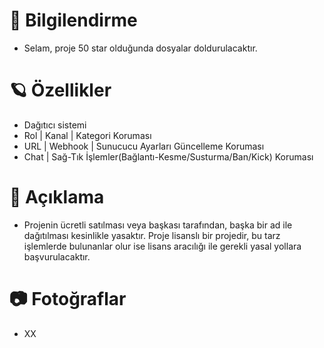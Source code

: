 # 🎄 Bilgilendirme 

- Selam, proje 50 star olduğunda dosyalar doldurulacaktır.

# 🪐 Özellikler 

- Dağıtıcı sistemi
- Rol | Kanal | Kategori Koruması
- URL | Webhook | Sunucucu Ayarları Güncelleme Koruması
- Chat | Sağ-Tık İşlemler(Bağlantı-Kesme/Susturma/Ban/Kick) Koruması

# 🍭 Açıklama

- Projenin ücretli satılması veya başkası tarafından, başka bir ad ile dağıtılması kesinlikle yasaktır. Proje lisanslı bir projedir, bu tarz işlemlerde bulunanlar olur ise lisans aracılığı ile gerekli yasal yollara başvurulacaktır.

# 📷 Fotoğraflar

- XX

